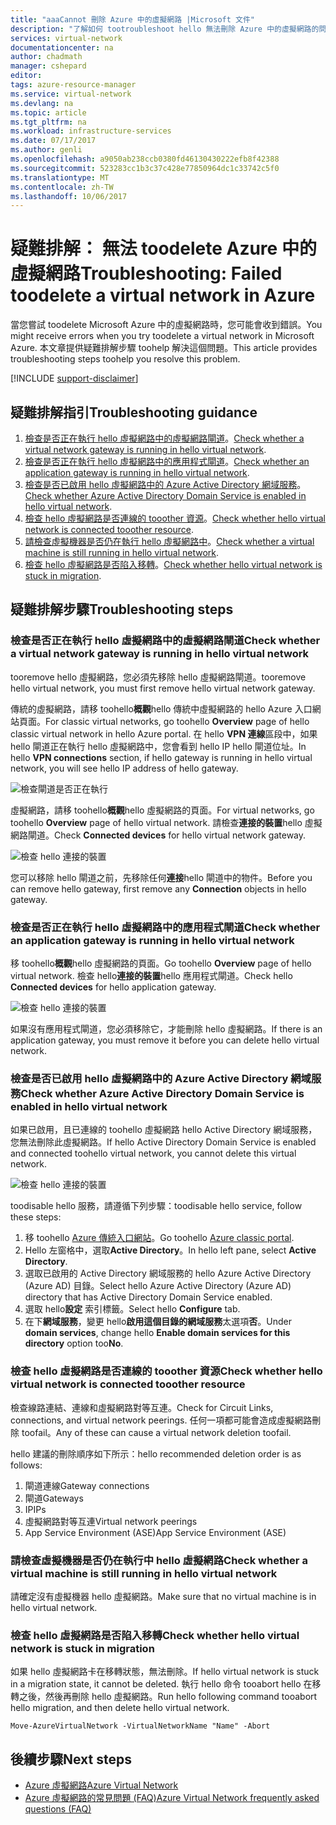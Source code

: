 ```yaml
---
title: "aaaCannot 刪除 Azure 中的虛擬網路 |Microsoft 文件"
description: "了解如何 tootroubleshoot hello 無法刪除 Azure 中的虛擬網路的問題。"
services: virtual-network
documentationcenter: na
author: chadmath
manager: cshepard
editor: 
tags: azure-resource-manager
ms.service: virtual-network
ms.devlang: na
ms.topic: article
ms.tgt_pltfrm: na
ms.workload: infrastructure-services
ms.date: 07/17/2017
ms.author: genli
ms.openlocfilehash: a9050ab238ccb0380fd46130430222efb8f42388
ms.sourcegitcommit: 523283cc1b3c37c428e77850964dc1c33742c5f0
ms.translationtype: MT
ms.contentlocale: zh-TW
ms.lasthandoff: 10/06/2017
---
```

# <a name="troubleshooting-failed-toodelete-a-virtual-network-in-azure"></a><span data-ttu-id="d1036-103">疑難排解： 無法 toodelete Azure 中的虛擬網路</span><span class="sxs-lookup"><span data-stu-id="d1036-103">Troubleshooting: Failed toodelete a virtual network in Azure</span></span>

<span data-ttu-id="d1036-104">當您嘗試 toodelete Microsoft Azure 中的虛擬網路時，您可能會收到錯誤。</span><span class="sxs-lookup"><span data-stu-id="d1036-104">You might receive errors when you try toodelete a virtual network in Microsoft Azure.</span></span> <span data-ttu-id="d1036-105">本文章提供疑難排解步驟 toohelp 解決這個問題。</span><span class="sxs-lookup"><span data-stu-id="d1036-105">This article provides troubleshooting steps toohelp you resolve this problem.</span></span> 

[!INCLUDE [support-disclaimer](../../includes/support-disclaimer.md)]

## <a name="troubleshooting-guidance"></a><span data-ttu-id="d1036-106">疑難排解指引</span><span class="sxs-lookup"><span data-stu-id="d1036-106">Troubleshooting guidance</span></span> 

1. <span data-ttu-id="d1036-107">[檢查是否正在執行 hello 虛擬網路中的虛擬網路閘道](#check-whether-a-virtual-network-gateway-is-running-in-the-virtual-network)。</span><span class="sxs-lookup"><span data-stu-id="d1036-107">[Check whether a virtual network gateway is running in hello virtual network](#check-whether-a-virtual-network-gateway-is-running-in-the-virtual-network).</span></span>
2. <span data-ttu-id="d1036-108">[檢查是否正在執行 hello 虛擬網路中的應用程式閘道](#check-whether-an-application-gateway-is-running-in-the-virtual-network)。</span><span class="sxs-lookup"><span data-stu-id="d1036-108">[Check whether an application gateway is running in hello virtual network](#check-whether-an-application-gateway-is-running-in-the-virtual-network).</span></span>
3. <span data-ttu-id="d1036-109">[檢查是否已啟用 hello 虛擬網路中的 Azure Active Directory 網域服務](#check-whether-azure-active-directory-domain-service-is-enabled-in-the-virtual-network)。</span><span class="sxs-lookup"><span data-stu-id="d1036-109">[Check whether Azure Active Directory Domain Service is enabled in hello virtual network](#check-whether-azure-active-directory-domain-service-is-enabled-in-the-virtual-network).</span></span>
4. <span data-ttu-id="d1036-110">[檢查 hello 虛擬網路是否連線的 tooother 資源](#check-whether-the-virtual-network-is-connected-to-other-resource)。</span><span class="sxs-lookup"><span data-stu-id="d1036-110">[Check whether hello virtual network is connected tooother resource](#check-whether-the-virtual-network-is-connected-to-other-resource).</span></span>
5. <span data-ttu-id="d1036-111">[請檢查虛擬機器是否仍在執行 hello 虛擬網路中](#check-whether-a-virtual-machine-is-still-running-in-the-virtual-network)。</span><span class="sxs-lookup"><span data-stu-id="d1036-111">[Check whether a virtual machine is still running in hello virtual network](#check-whether-a-virtual-machine-is-still-running-in-the-virtual-network).</span></span>
6. <span data-ttu-id="d1036-112">[檢查 hello 虛擬網路是否陷入移轉](#check-whether-the-virtual-network-is-stuck-in-migration)。</span><span class="sxs-lookup"><span data-stu-id="d1036-112">[Check whether hello virtual network is stuck in migration](#check-whether-the-virtual-network-is-stuck-in-migration).</span></span>

## <a name="troubleshooting-steps"></a><span data-ttu-id="d1036-113">疑難排解步驟</span><span class="sxs-lookup"><span data-stu-id="d1036-113">Troubleshooting steps</span></span>

### <a name="check-whether-a-virtual-network-gateway-is-running-in-hello-virtual-network"></a><span data-ttu-id="d1036-114">檢查是否正在執行 hello 虛擬網路中的虛擬網路閘道</span><span class="sxs-lookup"><span data-stu-id="d1036-114">Check whether a virtual network gateway is running in hello virtual network</span></span>

<span data-ttu-id="d1036-115">tooremove hello 虛擬網路，您必須先移除 hello 虛擬網路閘道。</span><span class="sxs-lookup"><span data-stu-id="d1036-115">tooremove hello virtual network, you must first remove hello virtual network gateway.</span></span>

<span data-ttu-id="d1036-116">傳統的虛擬網路，請移 toohello**概觀**hello 傳統中虛擬網路的 hello Azure 入口網站頁面。</span><span class="sxs-lookup"><span data-stu-id="d1036-116">For classic virtual networks, go toohello **Overview** page of hello classic virtual network in hello Azure portal.</span></span> <span data-ttu-id="d1036-117">在 hello **VPN 連線**區段中，如果 hello 閘道正在執行 hello 虛擬網路中，您會看到 hello IP hello 閘道位址。</span><span class="sxs-lookup"><span data-stu-id="d1036-117">In hello **VPN connections** section, if hello gateway is running in hello virtual network, you will see hello IP address of hello gateway.</span></span> 

![檢查閘道是否正在執行](media/virtual-network-troubleshoot-cannot-delete-vnet/classic-gateway.png)

<span data-ttu-id="d1036-119">虛擬網路，請移 toohello**概觀**hello 虛擬網路的頁面。</span><span class="sxs-lookup"><span data-stu-id="d1036-119">For virtual networks, go toohello **Overview** page of hello virtual network.</span></span> <span data-ttu-id="d1036-120">請檢查**連接的裝置**hello 虛擬網路閘道。</span><span class="sxs-lookup"><span data-stu-id="d1036-120">Check **Connected devices** for hello virtual network gateway.</span></span>

![檢查 hello 連接的裝置](media/virtual-network-troubleshoot-cannot-delete-vnet/vnet-gateway.png)

<span data-ttu-id="d1036-122">您可以移除 hello 閘道之前，先移除任何**連接**hello 閘道中的物件。</span><span class="sxs-lookup"><span data-stu-id="d1036-122">Before you can remove hello gateway, first remove any **Connection** objects in hello gateway.</span></span> 

### <a name="check-whether-an-application-gateway-is-running-in-hello-virtual-network"></a><span data-ttu-id="d1036-123">檢查是否正在執行 hello 虛擬網路中的應用程式閘道</span><span class="sxs-lookup"><span data-stu-id="d1036-123">Check whether an application gateway is running in hello virtual network</span></span>

<span data-ttu-id="d1036-124">移 toohello**概觀**hello 虛擬網路的頁面。</span><span class="sxs-lookup"><span data-stu-id="d1036-124">Go toohello **Overview** page of hello virtual network.</span></span> <span data-ttu-id="d1036-125">檢查 hello**連接的裝置**hello 應用程式閘道。</span><span class="sxs-lookup"><span data-stu-id="d1036-125">Check hello **Connected devices** for hello application gateway.</span></span>

![檢查 hello 連接的裝置](media/virtual-network-troubleshoot-cannot-delete-vnet/app-gateway.png)

<span data-ttu-id="d1036-127">如果沒有應用程式閘道，您必須移除它，才能刪除 hello 虛擬網路。</span><span class="sxs-lookup"><span data-stu-id="d1036-127">If there is an application gateway, you must remove it before you can delete hello virtual network.</span></span>

### <a name="check-whether-azure-active-directory-domain-service-is-enabled-in-hello-virtual-network"></a><span data-ttu-id="d1036-128">檢查是否已啟用 hello 虛擬網路中的 Azure Active Directory 網域服務</span><span class="sxs-lookup"><span data-stu-id="d1036-128">Check whether Azure Active Directory Domain Service is enabled in hello virtual network</span></span>

<span data-ttu-id="d1036-129">如果已啟用，且已連線的 toohello 虛擬網路 hello Active Directory 網域服務，您無法刪除此虛擬網路。</span><span class="sxs-lookup"><span data-stu-id="d1036-129">If hello Active Directory Domain Service is enabled and connected toohello virtual network, you cannot delete this virtual network.</span></span> 

![檢查 hello 連接的裝置](media/virtual-network-troubleshoot-cannot-delete-vnet/enable-domain-services.png)

<span data-ttu-id="d1036-131">toodisable hello 服務，請遵循下列步驟：</span><span class="sxs-lookup"><span data-stu-id="d1036-131">toodisable hello service, follow these steps:</span></span>

1. <span data-ttu-id="d1036-132">移 toohello [Azure 傳統入口網站](https://manage.windowsazure.com)。</span><span class="sxs-lookup"><span data-stu-id="d1036-132">Go toohello [Azure classic portal](https://manage.windowsazure.com).</span></span>
2. <span data-ttu-id="d1036-133">Hello 左窗格中，選取**Active Directory**。</span><span class="sxs-lookup"><span data-stu-id="d1036-133">In hello left pane, select  **Active Directory**.</span></span>
3. <span data-ttu-id="d1036-134">選取已啟用的 Active Directory 網域服務的 hello Azure Active Directory (Azure AD) 目錄。</span><span class="sxs-lookup"><span data-stu-id="d1036-134">Select hello Azure Active Directory (Azure AD) directory that has Active Directory Domain Service enabled.</span></span>
4. <span data-ttu-id="d1036-135">選取 hello**設定** 索引標籤。</span><span class="sxs-lookup"><span data-stu-id="d1036-135">Select hello **Configure** tab.</span></span>
5. <span data-ttu-id="d1036-136">在下**網域服務**，變更 hello**啟用這個目錄的網域服務**太選項**否**。</span><span class="sxs-lookup"><span data-stu-id="d1036-136">Under **domain services**, change hello **Enable domain services for this directory** option too**No**.</span></span>  

### <a name="check-whether-hello-virtual-network-is-connected-tooother-resource"></a><span data-ttu-id="d1036-137">檢查 hello 虛擬網路是否連線的 tooother 資源</span><span class="sxs-lookup"><span data-stu-id="d1036-137">Check whether hello virtual network is connected tooother resource</span></span>

<span data-ttu-id="d1036-138">檢查線路連結、連線和虛擬網路對等互連。</span><span class="sxs-lookup"><span data-stu-id="d1036-138">Check for Circuit Links, connections, and virtual network peerings.</span></span> <span data-ttu-id="d1036-139">任何一項都可能會造成虛擬網路刪除 toofail。</span><span class="sxs-lookup"><span data-stu-id="d1036-139">Any of these can cause a virtual network deletion toofail.</span></span> 

<span data-ttu-id="d1036-140">hello 建議的刪除順序如下所示：</span><span class="sxs-lookup"><span data-stu-id="d1036-140">hello recommended deletion order is as follows:</span></span>

1. <span data-ttu-id="d1036-141">閘道連線</span><span class="sxs-lookup"><span data-stu-id="d1036-141">Gateway connections</span></span>
2. <span data-ttu-id="d1036-142">閘道</span><span class="sxs-lookup"><span data-stu-id="d1036-142">Gateways</span></span>
3. <span data-ttu-id="d1036-143">IP</span><span class="sxs-lookup"><span data-stu-id="d1036-143">IPs</span></span>
4. <span data-ttu-id="d1036-144">虛擬網路對等互連</span><span class="sxs-lookup"><span data-stu-id="d1036-144">Virtual network peerings</span></span>
5. <span data-ttu-id="d1036-145">App Service Environment (ASE)</span><span class="sxs-lookup"><span data-stu-id="d1036-145">App Service Environment (ASE)</span></span>

### <a name="check-whether-a-virtual-machine-is-still-running-in-hello-virtual-network"></a><span data-ttu-id="d1036-146">請檢查虛擬機器是否仍在執行中 hello 虛擬網路</span><span class="sxs-lookup"><span data-stu-id="d1036-146">Check whether a virtual machine is still running in hello virtual network</span></span>

<span data-ttu-id="d1036-147">請確定沒有虛擬機器 hello 虛擬網路。</span><span class="sxs-lookup"><span data-stu-id="d1036-147">Make sure that no virtual machine is in hello virtual network.</span></span>

### <a name="check-whether-hello-virtual-network-is-stuck-in-migration"></a><span data-ttu-id="d1036-148">檢查 hello 虛擬網路是否陷入移轉</span><span class="sxs-lookup"><span data-stu-id="d1036-148">Check whether hello virtual network is stuck in migration</span></span>

<span data-ttu-id="d1036-149">如果 hello 虛擬網路卡在移轉狀態，無法刪除。</span><span class="sxs-lookup"><span data-stu-id="d1036-149">If hello virtual network is stuck in a migration state, it cannot be deleted.</span></span> <span data-ttu-id="d1036-150">執行 hello 命令 tooabort hello 在移轉之後，然後再刪除 hello 虛擬網路。</span><span class="sxs-lookup"><span data-stu-id="d1036-150">Run hello following command tooabort hello migration, and then delete hello virtual network.</span></span>

    Move-AzureVirtualNetwork -VirtualNetworkName "Name" -Abort

## <a name="next-steps"></a><span data-ttu-id="d1036-151">後續步驟</span><span class="sxs-lookup"><span data-stu-id="d1036-151">Next steps</span></span>

- [<span data-ttu-id="d1036-152">Azure 虛擬網路</span><span class="sxs-lookup"><span data-stu-id="d1036-152">Azure Virtual Network</span></span>](virtual-networks-overview.md)
- [<span data-ttu-id="d1036-153">Azure 虛擬網路的常見問題 (FAQ)</span><span class="sxs-lookup"><span data-stu-id="d1036-153">Azure Virtual Network frequently asked questions (FAQ)</span></span>](virtual-networks-faq.md)